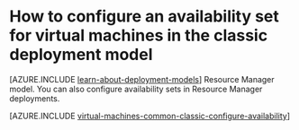 <properties
	pageTitle="Configure an availability set for classic VMs | Microsoft Azure"
	description="Configure an availability set for a new or existing virtual machine in the classic deployment model using the Azure classic portal and Azure PowerShell."
	services="virtual-machines-linux"
	documentationCenter=""
	authors="cynthn"
	manager="timlt"
	editor=""
	tags="azure-service-management"/>

<tags
	ms.service="virtual-machines-linux"
	ms.date="04/19/2016"
	wacn.date=""/>

# How to configure an availability set for virtual machines in the classic deployment model

[AZURE.INCLUDE [learn-about-deployment-models](../includes/learn-about-deployment-models-classic-include.md)] Resource Manager model. You can also configure availability sets in Resource Manager deployments.

[AZURE.INCLUDE [virtual-machines-common-classic-configure-availability](../includes/virtual-machines-common-classic-configure-availability.md)]
